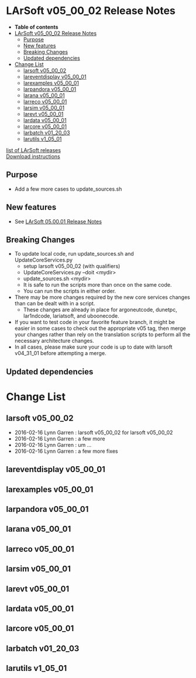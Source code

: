 LArSoft v05\_00\_02 Release Notes
======================================================================

-   **Table of contents**
-   [LArSoft v05\_00\_02 Release Notes](#LArSoft-v05_00_02-Release-Notes)
    -   [Purpose](#Purpose)
    -   [New features](#New-features)
    -   [Breaking Changes](#Breaking-Changes)
    -   [Updated dependencies](#Updated-dependencies)
-   [Change List](#Change-List)
    -   [larsoft v05\_00\_02](#larsoft-v05_00_02)
    -   [lareventdisplay v05\_00\_01](#lareventdisplay-v05_00_01)
    -   [larexamples v05\_00\_01](#larexamples-v05_00_01)
    -   [larpandora v05\_00\_01](#larpandora-v05_00_01)
    -   [larana v05\_00\_01](#larana-v05_00_01)
    -   [larreco v05\_00\_01](#larreco-v05_00_01)
    -   [larsim v05\_00\_01](#larsim-v05_00_01)
    -   [larevt v05\_00\_01](#larevt-v05_00_01)
    -   [lardata v05\_00\_01](#lardata-v05_00_01)
    -   [larcore v05\_00\_01](#larcore-v05_00_01)
    -   [larbatch v01\_20\_03](#larbatch-v01_20_03)
    -   [larutils v1\_05\_01](#larutils-v1_05_01)

[list of LArSoft releases](LArSoft_release_list)\
[Download instructions](http://scisoft.fnal.gov/scisoft/bundles/larsoft/v05_00_02/larsoft-v05_00_02.html)

Purpose
--------------------

-   Add a few more cases to update\_sources.sh

New features
------------------------------

-   See [LArSoft 05.00.01 Release Notes](ReleaseNotes050001)

Breaking Changes
--------------------------------------

-   To update local code, run update\_sources.sh and UpdateCoreServices.py
    -   setup larsoft v05\_00\_02 (with qualifiers)
    -   UpdateCoreServices.py –doit \<mydir\>
    -   update\_sources.sh \<mydir\>
    -   It is safe to run the scripts more than once on the same code.
    -   You can run the scripts in either order.
-   There may be more changes required by the new core services changes than can be dealt with in a script.
    -   These changes are already in place for argoneutcode, dunetpc, lar1ndcode, lariatsoft, and uboonecode.
-   If you want to test code in your favorite feature branch, it might be easier in some cases to check out the appropriate v05 tag, then merge your changes rather than rely on the translation scripts to perform all the necessary architecture changes.
-   In all cases, please make sure your code is up to date with larsoft v04\_31\_01 before attempting a merge.

Updated dependencies
----------------------------------------------

Change List
============================

larsoft v05\_00\_02
------------------------------------------

-   2016-02-16 Lynn Garren : larsoft v05\_00\_02 for larsoft v05\_00\_02
-   2016-02-16 Lynn Garren : a few more
-   2016-02-16 Lynn Garren : um …
-   2016-02-16 Lynn Garren : a few more fixes

lareventdisplay v05\_00\_01
----------------------------------------------------------

larexamples v05\_00\_01
--------------------------------------------------

larpandora v05\_00\_01
------------------------------------------------

larana v05\_00\_01
----------------------------------------

larreco v05\_00\_01
------------------------------------------

larsim v05\_00\_01
----------------------------------------

larevt v05\_00\_01
----------------------------------------

lardata v05\_00\_01
------------------------------------------

larcore v05\_00\_01
------------------------------------------

larbatch v01\_20\_03
--------------------------------------------

larutils v1\_05\_01
------------------------------------------
